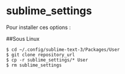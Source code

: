 sublime_settings
================

Pour installer ces options :

##Sous Linux
```
$ cd ~/.config/sublime-text-3/Packages/User
$ git clone repository_url
$ cp -r sublime_settings/* User
$ rm sublime_settings
```



